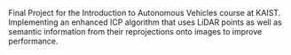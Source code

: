 Final Project for the Introduction to Autonomous Vehicles course at KAIST.
Implementing an enhanced ICP algorithm that uses LiDAR points as well as semantic information from their reprojections onto images to improve performance.
